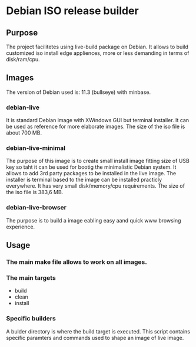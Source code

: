 # Debian ISO release builder

## Purpose

The project facilitetes using live-build package on Debian. It allows
to build customized iso install edge appliences, more or less demanding
in terms of disk/ram/cpu.

## Images

The version of Debian used is: 11.3 (bullseye) with minbase.

### debian-live

It is standard Debian image with XWindows GUI but terminal installer.
It can be used as reference for more elaborate images. The size
of the iso file is about 700 MB.

### debian-live-minimal

The purpose of this image is to create small install image fitting size of
USB key so taht it can be used for bootig the minimalistic Debian system.
It allows to add 3rd party packages to be installed in the live image.
The installer is terminal based to the image can be installed practicly
everywhere. It has very small disk/memory/cpu requirements. The size
of the iso file is 383,6 MB.

### debian-live-browser

The purpose is to build a image eabling easy aand quick www browsing
experience.

## Usage

### The main make file allows to work on all images.

### The main targets

- build
- clean
- install

### Specific builders

A bulder directory is where the build target is executed. This script
contains specific paramters and commands used to shape an image of live
image.